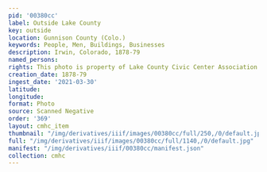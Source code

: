 ```yaml
---
pid: '00380cc'
label: Outside Lake County
key: outside
location: Gunnison County (Colo.)
keywords: People, Men, Buildings, Businesses
description: Irwin, Colorado, 1878-79
named_persons: 
rights: This photo is property of Lake County Civic Center Association.
creation_date: 1878-79
ingest_date: '2021-03-30'
latitude: 
longitude: 
format: Photo
source: Scanned Negative
order: '369'
layout: cmhc_item
thumbnail: "/img/derivatives/iiif/images/00380cc/full/250,/0/default.jpg"
full: "/img/derivatives/iiif/images/00380cc/full/1140,/0/default.jpg"
manifest: "/img/derivatives/iiif/00380cc/manifest.json"
collection: cmhc
---
```


